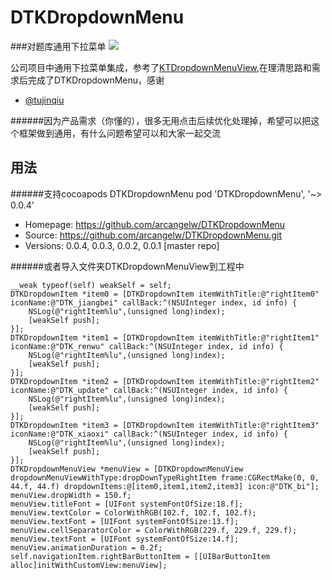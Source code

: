 DTKDropdownMenu
===
###对题库通用下拉菜单
![](https://github.com/arcangelw/DTKDropdownMenu/raw/master/DTKDropdownMenu.gif)

公司项目中通用下拉菜单集成，参考了[KTDropdownMenuView](https://github.com/tujinqiu/KTDropdownMenuView),在理清思路和需求后完成了DTKDropdownMenu，感谢
- [@tujinqiu](https://github.com/tujinqiu)

######因为产品需求（你懂的），很多无用点击后续优化处理掉，希望可以把这个框架做到通用，有什么问题希望可以和大家一起交流


用法
----
######支持cocoapods
DTKDropdownMenu
   pod 'DTKDropdownMenu', '~> 0.0.4'
   - Homepage: https://github.com/arcangelw/DTKDropdownMenu
   - Source:   https://github.com/arcangelw/DTKDropdownMenu.git
   - Versions: 0.0.4, 0.0.3, 0.0.2, 0.0.1 [master repo]
   
######或者导入文件夹DTKDropdownMenuView到工程中

    __weak typeof(self) weakSelf = self;
    DTKDropdownItem *item0 = [DTKDropdownItem itemWithTitle:@"rightItem0" iconName:@"DTK_jiangbei" callBack:^(NSUInteger index, id info) {
        NSLog(@"rightItem%lu",(unsigned long)index);
        [weakSelf push];
    }];
    DTKDropdownItem *item1 = [DTKDropdownItem itemWithTitle:@"rightItem1" iconName:@"DTK_renwu" callBack:^(NSUInteger index, id info) {
        NSLog(@"rightItem%lu",(unsigned long)index);
        [weakSelf push];
    }];
    DTKDropdownItem *item2 = [DTKDropdownItem itemWithTitle:@"rightItem2" iconName:@"DTK_update" callBack:^(NSUInteger index, id info) {
        NSLog(@"rightItem%lu",(unsigned long)index);
        [weakSelf push];
    }];
    DTKDropdownItem *item3 = [DTKDropdownItem itemWithTitle:@"rightItem3" iconName:@"DTK_xiaoxi" callBack:^(NSUInteger index, id info) {
        NSLog(@"rightItem%lu",(unsigned long)index);
        [weakSelf push];
    }];
    DTKDropdownMenuView *menuView = [DTKDropdownMenuView dropdownMenuViewWithType:dropDownTypeRightItem frame:CGRectMake(0, 0, 44.f, 44.f) dropdownItems:@[item0,item1,item2,item3] icon:@"DTK_bi"];
    menuView.dropWidth = 150.f;
    menuView.titleFont = [UIFont systemFontOfSize:18.f];
    menuView.textColor = ColorWithRGB(102.f, 102.f, 102.f);
    menuView.textFont = [UIFont systemFontOfSize:13.f];
    menuView.cellSeparatorColor = ColorWithRGB(229.f, 229.f, 229.f);
    menuView.textFont = [UIFont systemFontOfSize:14.f];
    menuView.animationDuration = 0.2f;
    self.navigationItem.rightBarButtonItem = [[UIBarButtonItem alloc]initWithCustomView:menuView];
   